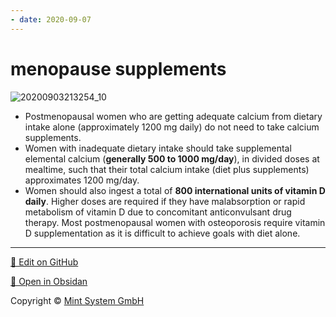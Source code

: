 ```yaml
---
- date: 2020-09-07
---
```


# menopause supplements

<!-- menopause supplements -->

![20200903213254_10](https://photos.thisispiggy.com/file/wikiFiles/20200903213254_10.png)

- Postmenopausal women who are getting adequate calcium from dietary intake alone (approximately 1200 mg daily) do not need to take calcium supplements.
- Women with inadequate dietary intake should take supplemental elemental calcium (**generally 500 to 1000 mg/day**), in divided doses at mealtime, such that their total calcium intake (diet plus supplements) approximates 1200 mg/day.
- Women should also ingest a total of **800 international units of vitamin D daily**. Higher doses are required if they have malabsorption or rapid metabolism of vitamin D due to concomitant anticonvulsant drug therapy. Most postmenopausal women with osteoporosis require vitamin D supplementation as it is difficult to achieve goals with diet alone.


<hr>

[📝 Edit on GitHub](https://github.com/Mint-System/Knowledge/blob/master/menopause%20supplements.md)

[📂 Open in Obsidan](obsidian://open?vault=Knowledge%20Mint%20System&file=menopause%20supplements.md ':target=_self')

<footer>Copyright © <a href="https://www.mint-system.ch/">Mint System GmbH</a></footer>
